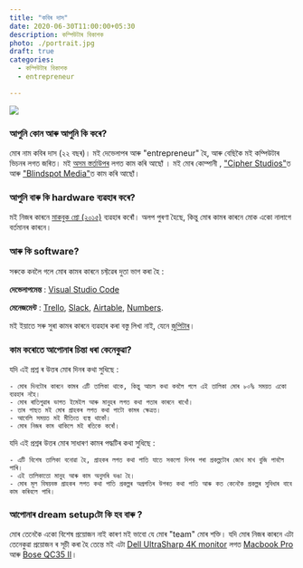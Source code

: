 ```yaml
---
title: "কবিৰ দাস"
date: 2020-06-30T11:00:00+05:30
description: কম্পিউটাৰ বিকাশক
photo: ./portrait.jpg
draft: true
categories:
  - কম্পিউটাৰ বিকাশক
  - entrepreneur

---
```


![](/interviews/4/portrait.jpg)

### আপুনি কোন আৰু আপুনি কি কৰে?

মোৰ নাম কবিৰ দাস (২২ বছৰ)। মই দেভেলাপৰ আৰু "entrepreneur"  হৈ, আৰু বেছিকৈ মই কম্পিউটাৰ ভিচনৰ লগত জৰিত। মই [অসম স্তৰ্তাউপৰ](http://startup.assam.gov.in/) লগত কাম কৰি আছোঁ । মই মোৰ কোম্পানী , ["Cipher Studios"]()ত আৰু ["Blindspot Media"](mediablidspot.in)ত কাম কৰি আছোঁ।

### আপুনি বাৰু কি hardware ব্যৱহাৰ কৰে?

মই নিজৰ কাৰনে [মাকবুক প্ৰো (২০১৫)](https://www.laptopmag.com/reviews/laptops/apple-macbook-pro-retina-15-inch-2015) ব্যৱহাৰ কৰোঁ। অলপ পুৰণা হৈছে, কিন্তু মোৰ কামৰ কাৰনে মোক একো নালাগে বৰ্তমানৰ কাৰনে।

### আৰু কি software?

সৰুকে কবলৈ গলে মোৰ কামৰ কাৰনে চফ্টৱেৰ দুতা ভাগ কৰা হৈ :
  
**দেভেলাপমেন্ত**  : [Visual Studio Code](https://code.visualstudio.com/)
  
**মেনেজমেন্ট** : [Trello](https://trello.com/), [Slack](https://slack.com/), [Airtable](https://airtable.com/), [Numbers](https://www.apple.com/in/numbers/).

মই ইয়াতে সৰু সুৰা কামৰ কাৰনে ব্যৱহাৰ কৰা বস্তু লিখা নাই, যেনে [জুপিটাৰ](https://jupyter.org/)।

### কাম কৰোতে আপোনাৰ চিন্তা ধৰা কেনেকুৱা?

যদি এই প্ৰশ্ন ৰ উত্তৰ মোৰ দিনৰ কথা সুধিছে :

	- মোৰ দিনটোৰ কাৰনে কামৰ এটি তালিকা থাকে, কিন্তু আচল কথা কবলৈ গলে এই তালিকা মোৰ ৮০% সময়ত একো ব্যৱহাৰ নহৈ।
	- মোৰ ৰাতিপুৱাৰ ভাগত ইমেইল আৰু মানুহৰ লগত কথা পতাৰ কাৰনে ৰাখোঁ।
	- তাৰ পাছত মই মোৰ গ্ৰাহকৰ লগত কথা পাটো কামৰ ক্ষেত্ৰত।
	- আবেলি সময়ত মই মীতিংত ব্যস্থ থাকোঁ। 
	- মোৰ নিজৰ কাম থাকিলে মই ৰতিকে কৰোঁ।

যদি এই প্ৰশ্নৰ উত্তৰ মোৰ সাধাৰণ কামৰ পদ্ধটিৰ কথা সুধিছে :

	- এটি বিশেষ তালিকা বনোৱা হৈ, গ্ৰাহকৰ লগত কথা পাতি যাতে সকলো দিশৰ পৰা প্ৰকল্পটোৰ জোখ মাখ বুজি পাবলৈ পাৰি।
	- এই তালিকাতো মানুহ আৰু কাম অনুসৰি ভঙা হৈ।
	- মোৰ মূল বিষয়বস্ত গ্ৰাহকৰ লগত কথা পাতি প্ৰকল্পৰ অগ্ৰগতিৰ উপৰত কথা পাতি আৰু কত কেনেকৈ প্ৰকল্পৰ সুবিধাৰ বাবে কাম কৰিবলে পাৰি।

### আপোনাৰ dream setupটো কি হব বাৰু ?

মোৰ তেনেকৈ একো বিশেষ প্ৰয়োজন নাই কাৰণ মই ভাবো যে মোৰ "team" মোৰ শক্তি। যদি মোৰ নিজৰ কাৰনে এটা তেনেকুৱা প্ৰয়োজন ৰ সূচী কৰা হৈ তেন্তে মই এটা [Dell UltraSharp 4K monitor](https://www.dell.com/si/business/p/dell-u2718q-monitor/pd) লগত [Macbook Pro](https://www.apple.com/in/macbook-pro-16/) আৰু [Bose QC35 II](https://www.boseindia.com/en_in/products/headphones/over_ear_headphones/quietcomfort-35-wireless-ii.html#v=qc35_ii_black)।